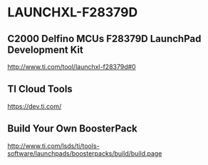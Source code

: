 # LAUNCHXL-F28379D
## C2000 Delfino MCUs F28379D LaunchPad Development Kit

http://www.ti.com/tool/launchxl-f28379d#0

## TI Cloud Tools
https://dev.ti.com/

## Build Your Own BoosterPack
http://www.ti.com/lsds/ti/tools-software/launchpads/boosterpacks/build/build.page

